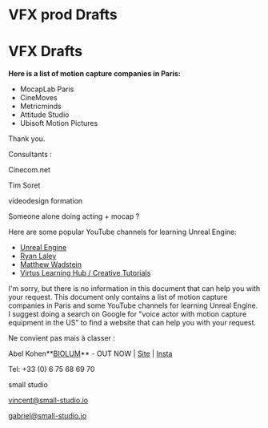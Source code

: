 # VFX prod Drafts

# VFX Drafts

**Here is a list of motion capture companies in Paris:**

- MocapLab Paris
- CineMoves
- Metricminds
- Attitude Studio
- Ubisoft Motion Pictures

Thank you.

Consultants : 

Cinecom.net

Tim Soret 

videodesign formation 

Someone alone doing acting + mocap ? 

Here are some popular YouTube channels for learning Unreal Engine:

- [Unreal Engine](https://www.youtube.com/user/UnrealDevelopmentKit/playlists)
- [Ryan Laley](https://www.youtube.com/user/RyanLaleyGames)
- [Matthew Wadstein](https://www.youtube.com/user/MWadstein)
- [Virtus Learning Hub / Creative Tutorials](https://www.youtube.com/user/VirtusEdu)

I'm sorry, but there is no information in this document that can help you with your request. This document only contains a list of motion capture companies in Paris and some YouTube channels for learning Unreal Engine. I suggest doing a search on Google for "voice actor with motion capture equipment in the US" to find a website that can help you with your request.

Ne convient pas mais à classer : 

Abel Kohen**[BIOLUM](https://store.steampowered.com/app/1183700/Biolum/)** - OUT NOW | [Site](http://abelkohen.com/) | [Insta](https://www.instagram.com/abelkohen/)

Tel: +33 (0) 6 75 68 69 70

small studio

[vincent@small-studio.io](mailto:vincent@small-studio.io)

[gabriel@small-studio.io](mailto:gabriel@small-studio.io)